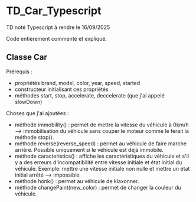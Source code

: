 # TD_Car_Typescript
TD noté Typescript à rendre le 16/09/2025

Code entièrement commenté et expliqué.

## Classe Car
Prérequis : 
- propriétés brand, model, color, year, speed, started
- constructeur initialisant ces propriétés
- méthodes start, stop, accelerate, deccelerate (que j'ai appelé slowDown)

Choses que j'ai ajoutées : 
- méthode immobility() : permet de mettre la vitesse du véhicule à 0km/h --> immobilisation du véhicule sans couper le moteur comme le ferait la méthode stop().
- méthode reverse(reverse_speed) : permet au véhicule de faire marche arrière. Possible uniquement si le véhicule est déjà immobile. 
- méthode caracteristics() : affiche les caractéristiques du véhicule et s'il y a des erreurs d'incompatibilité entre vitesse initiale et état initial du véhicule. Exemple: mettre une vitesse initiale non nulle et mettre un état initial arrêté --> impossible 
- méthode honk() : permet au véhicule de klaxonner.
- méthode changePaint(new_color) : permet de changer la couleur du véhicule.